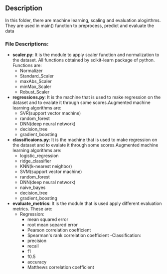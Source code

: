 ## Description

In this folder, there are machine learning, scaling and evaluation alogirthms. They are used in main() function to preprocess, predict and evaluate the data

### File Descriptions:

- **scaler.py**: It is the module to apply scaler function and normalization to the dataset. All functions obtained by scikit-learn package of python. Functions are:
	- Normalizer
	- Standard_Scaler
	- maxAbs_Scaler
	- minMax_Scaler
	- Robust_Scaler
- **regressions.py**: It is the machine that is used to make regression on the dataset and to evalate it through some scores.Augmented machine learning algorithms are:
	- SVR(support vector machine)
	- random_forest
	-  DNN(deep neural network)
	- decision_tree
	- gradient_boosting
- **classificaions.py**:  It is the machine that is used to make regression on the dataset and to evalate it through some scores.Augmented machine learning algorithms are:
	- logistic_regression
	- ridge_classifier
	- KNN(k-nearest neighbor)
	- SVM(support vector machine)
	- random_forest
	- DNN(deep neural network)
	- naive_bayes
	- decision_tree
	- gradient_boosting
- **evaluate_metrics**: It is the module that is used apply different evaluation metrics. These are:
	- Regression:
		- mean squared error
		- root mean sqeared error
		- Pearson correlation coefficient
		- Spearman's rank correlation coefficient
	-Classification:
		- precision
		- recall
		- f1
		- f0.5
		- accuracy
		- Matthews correlation coefficient


